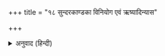 +++
title = "१८ सुन्दरकाण्डका विनियोग एवं ऋष्यादिन्यास"

+++


<details><summary>अनुवाद (हिन्दी)</summary>

ॐ अस्य श्रीमत्सुन्दरकाण्डमहामन्त्रस्य भगवान् हनुमान् ऋषिः । अनुष्टुप् छन्दः । श्रीजगन्माता सीता देवता । श्रीं बीजम् । स्वाहा शक्तिः । सीतायै कीलकम् । सीताप्रसादसिद्ध्यर्थं सुन्दरकाण्डपारायणे विनियोगः । ॐ भगवद्धनुमदृषये नमः शिरसि । अनुष्टुप‍्छन्दसे नमः मुखे । श्रीजगन्मातृसीतादेवतायै नमः हृदि । श्रीं बीजाय नमः गुह्ये । स्वाहाशक्तये नमः पादयोः । सीतायै कीलकाय नमः सर्वाङ्गे ।
</details>
